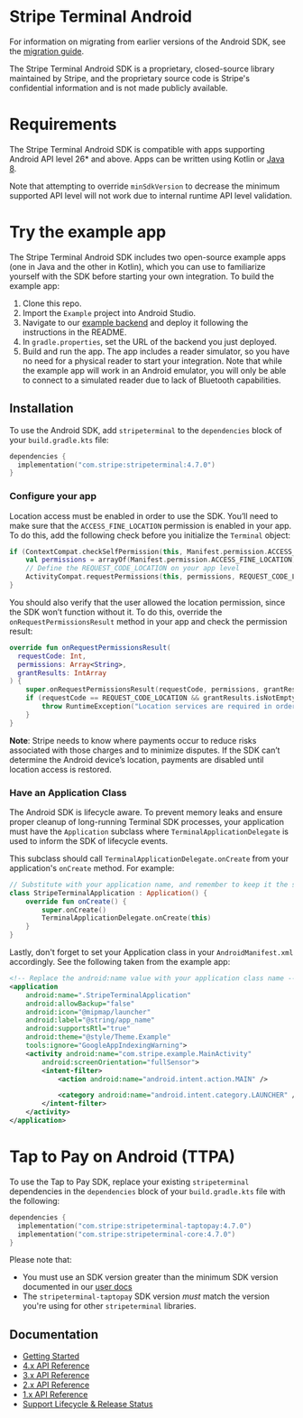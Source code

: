 # Stripe Terminal Android

For information on migrating from earlier versions of the Android SDK, see the [migration guide](https://stripe.com/docs/terminal/sdk-migration-guide). 

The Stripe Terminal Android SDK is a proprietary, closed-source library maintained by Stripe, and the proprietary source code is Stripe's confidential information and is not made publicly available.

# Requirements

The Stripe Terminal Android SDK is compatible with apps supporting Android API level 26* and above. Apps can be written using Kotlin or [Java 8](https://developer.android.com/studio/write/java8-support).

Note that attempting to override `minSdkVersion` to decrease the minimum supported API level will not work due to internal runtime API level validation.

# Try the example app

The Stripe Terminal Android SDK includes two open-source example apps (one in Java and the other in Kotlin), which you can use to familiarize yourself with the SDK before starting your own integration. To build the example app:

1. Clone this repo.
2. Import the `Example` project into Android Studio.
3. Navigate to our [example backend](https://github.com/stripe/example-terminal-backend) and deploy it following the instructions in the README.
4. In `gradle.properties`, set the URL of the backend you just deployed.
5. Build and run the app. The app includes a reader simulator, so you have no need for a physical reader to start your integration. Note that while the example app will work in an Android emulator, you will only be able to connect to a simulated reader due to lack of Bluetooth capabilities.

## Installation

To use the Android SDK, add `stripeterminal` to the `dependencies` block of your `build.gradle.kts` file:

```kotlin
dependencies {
  implementation("com.stripe:stripeterminal:4.7.0")
}
```

### Configure your app

Location access must be enabled in order to use the SDK. You’ll need to make sure that the `ACCESS_FINE_LOCATION` permission is enabled in your app. To do this, add the following check before you initialize the `Terminal` object:

```kotlin
if (ContextCompat.checkSelfPermission(this, Manifest.permission.ACCESS_FINE_LOCATION) != PackageManager.PERMISSION_GRANTED) {
    val permissions = arrayOf(Manifest.permission.ACCESS_FINE_LOCATION)
    // Define the REQUEST_CODE_LOCATION on your app level
    ActivityCompat.requestPermissions(this, permissions, REQUEST_CODE_LOCATION)
}
```

You should also verify that the user allowed the location permission, since the SDK won’t function without it. To do this, override the `onRequestPermissionsResult` method in your app and check the permission result:

```kotlin
override fun onRequestPermissionsResult(
  requestCode: Int,
  permissions: Array<String>,
  grantResults: IntArray
) {
    super.onRequestPermissionsResult(requestCode, permissions, grantResults)
    if (requestCode == REQUEST_CODE_LOCATION && grantResults.isNotEmpty() && grantResults[0] != PackageManager.PERMISSION_GRANTED) { 
        throw RuntimeException("Location services are required in order to connect to a reader.") 
    }
}
```

**Note**: Stripe needs to know where payments occur to reduce risks associated with those charges and to minimize disputes. If the SDK can’t determine the Android device’s location, payments are disabled until location access is restored.

### Have an Application Class

The Android SDK is lifecycle aware. To prevent memory leaks and ensure proper cleanup of long-running Terminal SDK processes, your application must have the `Application` subclass where `TerminalApplicationDelegate` is used to inform the SDK of lifecycle events.

This subclass should call `TerminalApplicationDelegate.onCreate` from your application's `onCreate` method. For example:

```kotlin
// Substitute with your application name, and remember to keep it the same as your AndroidManifest.xml
class StripeTerminalApplication : Application() {
    override fun onCreate() {
        super.onCreate()
        TerminalApplicationDelegate.onCreate(this)
    }
}
```

Lastly, don't forget to set your Application class in your `AndroidManifest.xml` accordingly. See the following taken from the example app:

```xml
<!-- Replace the android:name value with your application class name -->
<application
    android:name=".StripeTerminalApplication"
    android:allowBackup="false"
    android:icon="@mipmap/launcher"
    android:label="@string/app_name"
    android:supportsRtl="true"
    android:theme="@style/Theme.Example"
    tools:ignore="GoogleAppIndexingWarning">
    <activity android:name="com.stripe.example.MainActivity"
        android:screenOrientation="fullSensor">
        <intent-filter>
            <action android:name="android.intent.action.MAIN" />

            <category android:name="android.intent.category.LAUNCHER" />
        </intent-filter>
    </activity>
</application>
```

# Tap to Pay on Android (TTPA)

To use the Tap to Pay SDK, replace your existing `stripeterminal` dependencies in the `dependencies` block of
your `build.gradle.kts` file with the following:

```kotlin
dependencies {
  implementation("com.stripe:stripeterminal-taptopay:4.7.0")
  implementation("com.stripe:stripeterminal-core:4.7.0")
}
```

Please note that:
- You must use an SDK version greater than the minimum SDK version documented in our [user docs](https://stripe.com/docs/terminal/payments/setup-reader/tap-to-pay?platform=android)
- The `stripeterminal-taptopay` SDK version _must_ match the version you're using for other `stripeterminal` libraries.

## Documentation
 - [Getting Started](https://stripe.com/docs/terminal/sdk/android)
 - [4.x API Reference](https://stripe.dev/stripe-terminal-android)
 - [3.x API Reference](https://stripe.dev/stripe-terminal-android/v3)
 - [2.x API Reference](https://stripe.dev/stripe-terminal-android/v2)
 - [1.x API Reference](https://stripe.dev/stripe-terminal-android/v1)
 - [Support Lifecycle & Release Status](SUPPORT.md)
